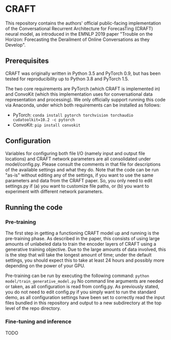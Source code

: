 # CRAFT
This repository contains the authors' official public-facing implementation of the Conversational Recurrent Architecture for ForecasTing (CRAFT) neural model, as introduced in the EMNLP 2019 paper "Trouble on the Horizon: Forecasting the Derailment of Online Conversations as they Develop".

## Prerequisites
CRAFT was originally written in Python 3.5 and PyTorch 0.9, but has been tested for reproducibility up to Python 3.8 and PyTorch 1.5.

The two core requirements are PyTorch (which CRAFT is implemented in) and ConvoKit (which this implementation uses for conversational data representation and processing). We only officially support running this code via Anaconda, under which both requirements can be installed as follows:
  - PyTorch: `conda install pytorch torchvision torchaudio cudatoolkit=10.2 -c pytorch`
  - ConvoKit: `pip install convokit`

## Configuration
Variables for configuring both file I/O (namely input and output file locations) and CRAFT network parameters are all consolidated under model/config.py. Please consult the comments in that file for descriptions of the available settings and what they do. Note that the code can be run "as-is" without editing any of the settings, if you want to use the same parameters and data from the CRAFT paper. So, you only need to edit settings.py if (a) you want to customize file paths, or (b) you want to experiment with different network parameters.

## Running the code

### Pre-training
The first step in getting a functioning CRAFT model up and running is the pre-training phase. As described in the paper, this consists of using large amounts of unlabeled data to train the encoder layers of CRAFT using a generative training objective. Due to the large amounts of data involved, this is the step that will take the longest amount of time; under the default settings, you should expect this to take at least 24 hours and possibly more depending on the power of your GPU.

Pre-training can be run by executing the following command:
`python model/train_generative_model.py`
No command line arguments are needed or taken, as all configuration is read from config.py. As previously stated, you do not need to edit config.py if you simply want to run the standard demo, as all configuration settings have been set to correctly read the input files bundled in this repository and output to a new subdirectory at the top level of the repo directory.

### Fine-tuning and inference
TODO
